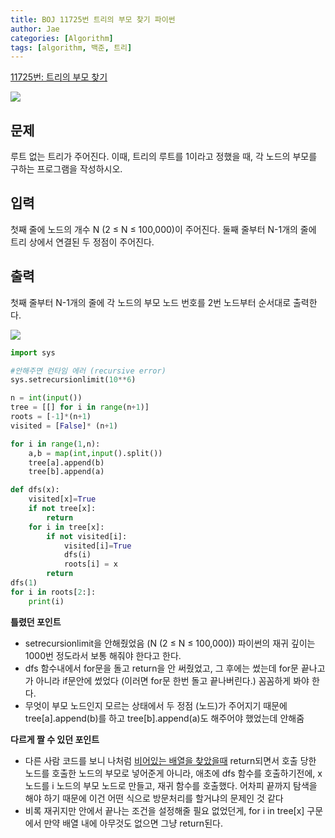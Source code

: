 ```yaml
---
title: BOJ 11725번 트리의 부모 찾기 파이썬
author: Jae
categories: [Algorithm]
tags: [algorithm, 백준, 트리]
---
```


[11725번: 트리의 부모 찾기](https://www.acmicpc.net/problem/11725)

![](https://images.velog.io/images/a87380/post/63bc8dd7-58e7-44f3-a07e-3843cbe403ff/image.png)

## 문제

루트 없는 트리가 주어진다. 이때, 트리의 루트를 1이라고 정했을 때, 각 노드의 부모를 구하는 프로그램을 작성하시오.

## 입력

첫째 줄에 노드의 개수 N (2 ≤ N ≤ 100,000)이 주어진다. 둘째 줄부터 N-1개의 줄에 트리 상에서 연결된 두 정점이 주어진다.

## 출력

첫째 줄부터 N-1개의 줄에 각 노드의 부모 노드 번호를 2번 노드부터 순서대로 출력한다.

![](https://images.velog.io/images/a87380/post/79fb404e-d4b7-4c37-8824-6d209c0e6d18/image.png)

```python
import sys

#안해주면 런타임 에러 (recursive error)
sys.setrecursionlimit(10**6)

n = int(input())
tree = [[] for i in range(n+1)]
roots = [-1]*(n+1)
visited = [False]* (n+1)

for i in range(1,n):
    a,b = map(int,input().split())
    tree[a].append(b)
    tree[b].append(a)

def dfs(x):
    visited[x]=True
    if not tree[x]:
        return
    for i in tree[x]:
        if not visited[i]:
            visited[i]=True
            dfs(i)
            roots[i] = x
        return
dfs(1)
for i in roots[2:]:
    print(i)
```

**틀렸던 포인트**

- setrecursionlimit을 안해줬었음 (N (2 ≤ N ≤ 100,000))
  파이썬의 재귀 깊이는 1000번 정도라서 보통 해줘야 한다고 한다.
- dfs 함수내에서 for문을 돌고 return을 안 써줬었고, 그 후에는 썼는데 for문 끝나고가 아니라 if문안에 썼었다 (이러면 for문 한번 돌고 끝나버린다.) 꼼꼼하게 봐야 한다.
- 무엇이 부모 노드인지 모르는 상태에서 두 정점 (노드)가 주어지기 때문에 tree[a].append(b)를 하고 tree[b].append(a)도 해주어야 했었는데 안해줌

**다르게 짤 수 있던 포인트**

- 다른 사람 코드를 보니 나처럼 <u>비어있는 배열을 찾았을때</u> return되면서 호출 당한 노드를 호출한 노드의 부모로 넣어준게 아니라, 애초에 dfs 함수를 호출하기전에, x 노드를 i 노드의 부모 노드로 만들고, 재귀 함수를 호출했다. 어차피 끝까지 탐색을 해야 하기 때문에 이건 어떤 식으로 방문처리를 할거냐의 문제인 것 같다
- 비록 재귀지만 안에서 끝나는 조건을 설정해줄 필요 없었던게, for i in tree[x] 구문에서 만약 배열 내에 아무것도 없으면 그냥 return된다.
